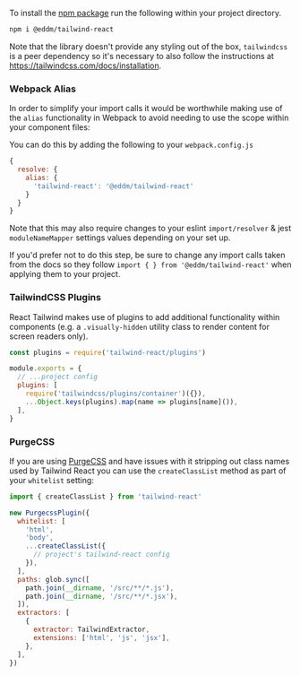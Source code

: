 To install the [npm package](https://www.npmjs.com/package/@eddm/tailwind-react) run the following within your project directory.

```bash
npm i @eddm/tailwind-react
```

Note that the library doesn't provide any styling out of the box, `tailwindcss` is a peer dependency so it's necessary to also follow the instructions at https://tailwindcss.com/docs/installation.

### Webpack Alias

In order to simplify your import calls it would be worthwhile making use of the `alias` functionality in Webpack to avoid needing to use the scope within your component files:

You can do this by adding the following to your `webpack.config.js`

```js static
{
  resolve: {
    alias: {
      'tailwind-react': '@eddm/tailwind-react'
    }
  }
}
```

Note that this may also require changes to your eslint `import/resolver` & jest `moduleNameMapper` settings values depending on your set up.

If you'd prefer not to do this step, be sure to change any import calls taken from the docs so they follow `import { } from '@eddm/tailwind-react'` when applying them to your project.

### TailwindCSS Plugins

React Tailwind makes use of plugins to add additional functionality within components (e.g. a `.visually-hidden` utility class to render content for screen readers only).

```js static
const plugins = require('tailwind-react/plugins')

module.exports = {
  // ...project config
  plugins: [
    require('tailwindcss/plugins/container')({}),
    ...Object.keys(plugins).map(name => plugins[name]()),
  ],
}
```

### PurgeCSS

If you are using [PurgeCSS](https://github.com/FullHuman/purgecss) and have issues with it stripping out class names used by Tailwind React you can use the `createClassList` method as part of your `whitelist` setting:

```js static
import { createClassList } from 'tailwind-react'

new PurgecssPlugin({
  whitelist: [
    'html',
    'body',
    ...createClassList({
      // project's tailwind-react config
    }),
  ],
  paths: glob.sync([
    path.join(__dirname, '/src/**/*.js'),
    path.join(__dirname, '/src/**/*.jsx'),
  ]),
  extractors: [
    {
      extractor: TailwindExtractor,
      extensions: ['html', 'js', 'jsx'],
    },
  ],
})
```
